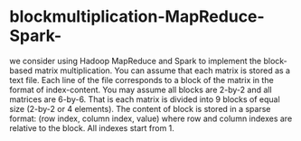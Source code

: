 # blockmultiplication-MapReduce-Spark-
we consider using Hadoop MapReduce and Spark to implement the block-based matrix multiplication. You can assume that each matrix is stored as a text file. Each line of the file corresponds to a block of the matrix in the format of index-content. You may assume all blocks are 2-by-2 and all matrices are 6-by-6. That is each matrix is divided into 9 blocks of equal size (2-by-2 or 4 elements). The content of block is stored in a sparse format: (row index, column index, value) where row and column indexes are relative to the block. All indexes start from 1.
